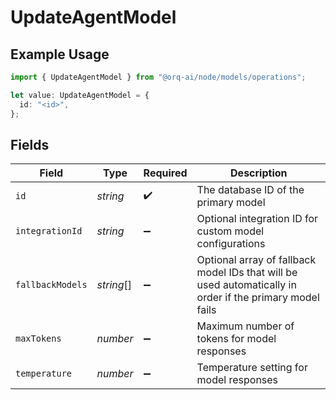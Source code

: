 # UpdateAgentModel

## Example Usage

```typescript
import { UpdateAgentModel } from "@orq-ai/node/models/operations";

let value: UpdateAgentModel = {
  id: "<id>",
};
```

## Fields

| Field                                                                                                    | Type                                                                                                     | Required                                                                                                 | Description                                                                                              |
| -------------------------------------------------------------------------------------------------------- | -------------------------------------------------------------------------------------------------------- | -------------------------------------------------------------------------------------------------------- | -------------------------------------------------------------------------------------------------------- |
| `id`                                                                                                     | *string*                                                                                                 | :heavy_check_mark:                                                                                       | The database ID of the primary model                                                                     |
| `integrationId`                                                                                          | *string*                                                                                                 | :heavy_minus_sign:                                                                                       | Optional integration ID for custom model configurations                                                  |
| `fallbackModels`                                                                                         | *string*[]                                                                                               | :heavy_minus_sign:                                                                                       | Optional array of fallback model IDs that will be used automatically in order if the primary model fails |
| `maxTokens`                                                                                              | *number*                                                                                                 | :heavy_minus_sign:                                                                                       | Maximum number of tokens for model responses                                                             |
| `temperature`                                                                                            | *number*                                                                                                 | :heavy_minus_sign:                                                                                       | Temperature setting for model responses                                                                  |